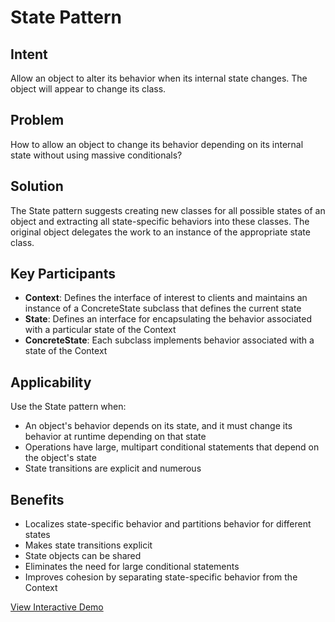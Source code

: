 # State Pattern

## Intent
Allow an object to alter its behavior when its internal state changes. The object will appear to change its class.

## Problem
How to allow an object to change its behavior depending on its internal state without using massive conditionals?

## Solution
The State pattern suggests creating new classes for all possible states of an object and extracting all state-specific behaviors into these classes. The original object delegates the work to an instance of the appropriate state class.

## Key Participants
- **Context**: Defines the interface of interest to clients and maintains an instance of a ConcreteState subclass that defines the current state
- **State**: Defines an interface for encapsulating the behavior associated with a particular state of the Context
- **ConcreteState**: Each subclass implements behavior associated with a state of the Context

## Applicability
Use the State pattern when:
- An object's behavior depends on its state, and it must change its behavior at runtime depending on that state
- Operations have large, multipart conditional statements that depend on the object's state
- State transitions are explicit and numerous

## Benefits
- Localizes state-specific behavior and partitions behavior for different states
- Makes state transitions explicit
- State objects can be shared
- Eliminates the need for large conditional statements
- Improves cohesion by separating state-specific behavior from the Context

[View Interactive Demo](./index.html)
